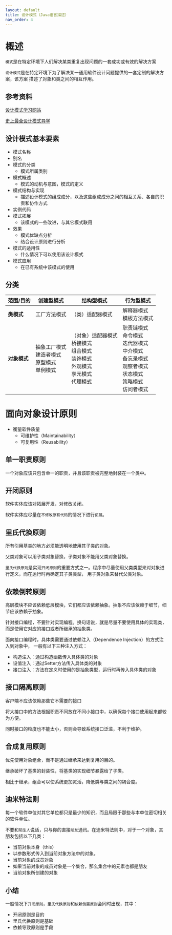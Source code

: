 ```yaml
---
layout: default
title: 设计模式（Java语言描述）
nav_order: 4
---
```

# 概述

`模式`是在特定环境下人们解决某类重复出现问题的一套成功或有效的解决方案

`设计模式`是在特定环境下为了解决某一通用软件设计问题提供的一套定制的解决方案，该方案
描述了对象和类之间的相互作用。

## 参考资料

[设计模式学习网站](https://refactoringguru.cn/design-patterns)

[史上最全设计模式导学](https://blog.csdn.net/lovelion/article/details/17517213)



## 设计模式基本要素

- 模式名称
- 别名
- 模式的分类
  - 模式所属类别
- 模式概述
  - 模式的动机与意图，模式的定义
- 模式结构与实现
  - 描述设计模式的组成成分，以及这些组成成分之间的相互关系、各自的职责和协作方式
- 实例代码
- 模式拓展
  - 该模式的一些改进，与其它模式联用
- 效果
  - 模式优缺点分析
  - 结合设计原则进行分析
- 模式的适用性
  - 什么情况下可以使用该设计模式
- 模式应用
  - 在已有系统中该模式的使用


## 分类

| 范围/目的          | 创建型模式                                               | 结构型模式                                                                                             | 行为型模式                                                                                                                         |
| ------------------ | -------------------------------------------------------- | ------------------------------------------------------------------------------------------------------ | ---------------------------------------------------------------------------------------------------------------------------------- |
| **类模式**   | 工厂方法模式                                             | （类）适配器模式                                                                                       | 解释器模式<br />模板方法模式                                                                                                       |
| **对象模式** | 抽象工厂模式<br />建造者模式<br />原型模式<br />单例模式 | （对象）适配器模式<br />桥接模式<br />组合模式<br />装饰模式<br />外观模式<br />享元模式<br />代理模式 | 职责链模式<br />命令模式<br />迭代器模式<br />中介模式<br />备忘录模式<br />观察者模式<br />状态模式<br />策略模式<br />访问者模式 |

# 面向对象设计原则

- 衡量软件质量
  - 可维护性（Maintainability）
  - 可复用性（Reusability）

## 单一职责原则

一个对象应该只包含单一的职责，并且该职责被完整地封装在一个类中。

## 开闭原则

软件实体应该对拓展开发，对修改关闭。

软件实体应尽量在`不修改原有代码`的情况下进行`拓展`。

## 里氏代换原则

所有引用基类的地方必须能透明地使用其子类的对象。

父类对象可以用子类对象替换，子类对象不能用父类对象替换。

`里氏代换原则`是实现`开闭原则`的重要方式之一。程序中尽量使用父类类型来对对象进行定义，而在运行时再确定其子类类型，
用子类对象来替代父类对象。

## 依赖倒转原则

高层模块不应该依赖低层模块，它们都应该依赖抽象。抽象不应该依赖于细节，细节应该依赖于抽象。

针对接口编程，不要针对实现编程。换句话说，就是尽量不要使用具体的实现类，而是使用它对应的接口或者所继承的抽象类。

面向接口编程时，具体类需要通过依赖注入（Dependence Injection）的方式注入到对象中，
一般有以下三种注入方式：

- 构造注入：通过构造函数传入具体类的对象
- 设值注入：通过Setter方法传入具体类的对象
- 接口注入：方法在定义时使用的是抽象类型，运行时再传入具体类的对象

## 接口隔离原则

客户端不应该依赖那些它不需要的接口

将大接口中的方法根据职责不同放在不同小接口中，以确保每个接口使用起来都较为方便。

同时接口的粒度也不能太小，否则会导致系统接口泛滥，不利于维护。

## 合成复用原则

优先使用对象组合，而不是通过继承来达到复用的目的。

继承破坏了基类的封装性，将基类的实现细节暴露给了子类。

相比于继承，组合可以使系统更加灵活，降低类与类之间的耦合度。

## 迪米特法则

每一个软件单位对其它单位都只是最少的知识，而且局限于那些与本单位密切相关的软件单位。

不要和`陌生人`说话，只与你的直接`朋友`通讯。在迪米特法则中，对于一个对象，其朋友包括以下几类：

- 当前对象本身（this）
- 以参数形式传入到当前对象方法中的对象。
- 当前对象的成员对象
- 如果当前对象的成员对象是一个集合，那么集合中的元素也都是朋友
- 当前对象所创建的对象

## 小结

一般情况下`开闭原则`，`里氏代换原则`和`依赖倒置原则`会同时出现，其中：

- 开闭原则是目的
- 里氏代换原则是基础
- 依赖导致原则是手段

